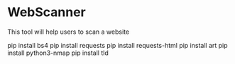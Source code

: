 # WebScanner
This tool will help users to scan a website 

<!-- requirements  -->
pip install bs4
pip install requests
pip install requests-html
pip install art
pip install python3-nmap
pip install tld
